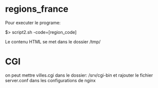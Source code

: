 # regions_france

Pour executer le programe:

$> script2.sh -code=[region_code]

Le contenu HTML se met dans le dossier /tmp/


# CGI

on peut mettre villes.cgi dans le dossier: /srv/cgi-bin et rajouter le fichier server.conf dans les configurations de nginx
